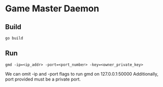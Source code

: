 # Game Master Daemon

## Build
    go build

## Run
    gmd -ip=<ip_addr> -port=<port_number> -key=<owner_private_key>
We can omit -ip and -port flags to run gmd on 127.0.0.1:50000
Additionally, port provided must be a private port. 